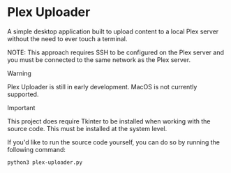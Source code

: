 # Plex Uploader
A simple desktop application built to upload content to a local Plex server without the need to ever touch a terminal.

NOTE: This approach requires SSH to be configured on the Plex server and you must be connected to the same network as the Plex server.

> [!WARNING]  
> Plex Uploader is still in early development. MacOS is not currently supported.

> [!IMPORTANT]  
> This project does require Tkinter to be installed when working with the source code. This must be installed at the system level.

If you'd like to run the source code yourself, you can do so by running the following command:

```bash
python3 plex-uploader.py
```
